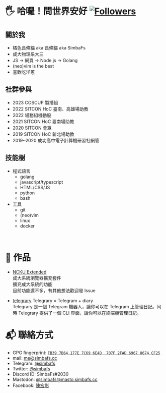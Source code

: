 # 🖐️ 哈囉！問世界安好 [![Followers](https://img.shields.io/github/followers/simbafs?style=flat-square)](https://github.com/simbafs)

## 關於我

-   橘色長條貓 aka 長條貓 aka SimbaFs
-   成大物理系大三
-   JS -> 網頁 -> Node.js -> Golang
-   (neo)vim is the best
-   喜歡吃洋蔥

## 社群參與

-   2023 COSCUP 製播組
-   2022 SITCON HoC 臺南、高雄場助教
-   2022 場務組機動股
-   2021 SITCON HoC 臺南場助教
-   2020 SITCON 會眾
-   2019 SITCON HoC 新北場助教
-   2019~2020 成功高中電子計算機研習社網管

## 技能樹

-   程式語言
    -   golang
    -   javascript/typescript
    -   HTML/CSS/JS
    -   python
    -   bash
-   工具
    -   git
    -   (neo)vim
    -   linux
    -   docker

<div align="center">
    <img src="https://raw.githubusercontent.com/simbafs/simbafs/master/profile-summary-card-output/solarized/0-profile-details.svg" alt="">
    <img src="https://raw.githubusercontent.com/simbafs/simbafs/master/profile-summary-card-output/solarized/3-stats.svg" alt="">
    <img src="https://raw.githubusercontent.com/simbafs/simbafs/master/profile-summary-card-output/solarized/2-most-commit-language.svg" alt="">
</div>

# 🎨 作品

-   [NCKU Extended](https://github.com/simbafs/ncku-extended)  
    成大系統瀏覽器擴充套件  
    擴充成大系統的功能  
    目前功能還不多，有其他想法歡迎發 Issue

-   [telegrary](https://github.com/simbafs/telegrary)
    Telegrary = Telegram + diary  
    Telegrary 是一個 Telegram 機器人，讓你可以在 Telegram 上管理日記。同時 Telegrary 提供了一個 CLI 界面，讓你可以在終端機管理日記。

# 📬 聯絡方式

-   GPG fingerprint: [`FB39 7B64 177E 7C69 6E4D  707F 2FAD 6967 8674 CF25`](https://github.com/simbafs.gpg)
-   mail: [me@simbafs.cc](mailto:me@simbafs.cc)
-   Telegram: [@simbafs](https://t.me/simbafs)
-   Twitter: [@simbafs](https://twitter.com/simbafs)
-   Discord ID: SimbaFs#2030
-   Mastodon: <a rel="me" href="https://masto.simbafs.cc/@simbafs">@simbafs@masto.simbafs.cc</a>
-   Facebook: [陳宏彰](https://www.facebook.com/simba.fs)
